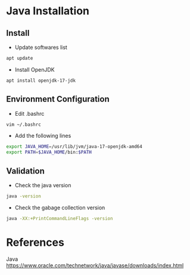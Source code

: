 # Java Installation

## Install

- Update softwares list
``` bash
apt update
```

- Install OpenJDK
```bash
apt install openjdk-17-jdk
```

## Environment Configuration

- Edit .bashrc
``` bash
vim ~/.bashrc
```

- Add the following lines
``` bash
export JAVA_HOME=/usr/lib/jvm/java-17-openjdk-amd64
export PATH=$JAVA_HOME/bin:$PATH
```

## Validation

- Check the java version
``` bash
java -version
```

- Check the gabage collection version
``` bash
java -XX:+PrintCommandLineFlags -version
```


# References
Java
https://www.oracle.com/technetwork/java/javase/downloads/index.html